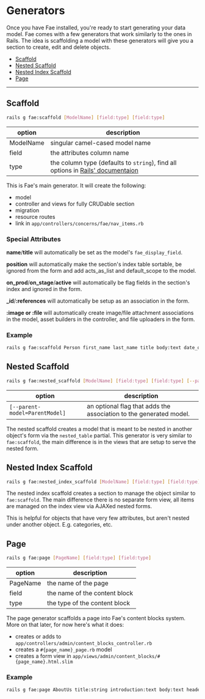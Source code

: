 # Generators

Once you have Fae installed, you're ready to start generating your data model. Fae comes with a few generators that work similarly to the ones in Rails. The idea is scaffolding a model with these generators will give you a section to create, edit and delete objects.

* [Scaffold](#scaffold)
* [Nested Scaffold](#nested-scaffold)
* [Nested Index Scaffold](#nested-index-scaffold)
* [Page](#page)

---

## Scaffold

```bash
rails g fae:scaffold [ModelName] [field:type] [field:type]
```

| option | description |
|------- | ----------- |
| ModelName | singular camel-cased model name |
| field | the attributes column name |
| type | the column type (defaults to `string`), find all options in [Rails' documentaion](http://api.rubyonrails.org/classes/ActiveRecord/ConnectionAdapters/TableDefinition.html#method-i-column) |

This is Fae's main generator. It will create the following:

- model
- controller and views for fully CRUDable section
- migration
- resource routes
- link in `app/controllers/concerns/fae/nav_items.rb`

### Special Attributes

**name**/**title** will automatically be set as the model's `fae_display_field`.

**position** will automatically make the section's index table sortable, be ignored from the form and add acts_as_list and default_scope to the model.

**on_prod**/**on_stage**/**active** will automatically be flag fields in the section's index and ignored in the form.

**_id**/**:references** will automatically be setup as an association in the form.

**:image or :file** will automatically create image/file attachment associations in the model, asset builders in the controller, and file uploaders in the form.

### Example

```bash
rails g fae:scaffold Person first_name last_name title body:text date_of_birth:date position:integer on_stage:boolean on_prod:boolean head_shot:image bio_pdf:file group:references
```


## Nested Scaffold

```bash
rails g fae:nested_scaffold [ModelName] [field:type] [field:type] [--parent-model=ParentModel]
```

| option | description |
| ------ | ----------- |
| `[--parent-model=ParentModel]` | an optional flag that adds the association to the generated model.|

The nested scaffold creates a model that is meant to be nested in another object's form via the `nested_table` partial. This generator is very similar to `fae:scaffold`, the main difference is in the views that are setup to serve the nested form.

## Nested Index Scaffold

```bash
rails g fae:nested_index_scaffold [ModelName] [field:type] [field:type]
```

The nested index scaffold creates a section to manage the object similar to `fae:scaffold`. The main difference there is no separate form view, all items are managed on the index view via AJAXed nested forms.

This is helpful for objects that have very few attributes, but aren't nested under another object. E.g. categories, etc.

## Page

```bash
rails g fae:page [PageName] [field:type] [field:type]
```

| option  | description |
|---------|-------------|
| PageName | the name of the page |
| field   | the name of the content block |
| type    | the type of the content block |

The page generator scaffolds a page into Fae's content blocks system. More on that later, for now here's what it does:

- creates or adds to `app/controllers/admin/content_blocks_controller.rb`
- creates a `#{page_name}_page.rb` model
- creates a form view in `app/views/admin/content_blocks/#{page_name}.html.slim`

### Example

```bash
rails g fae:page AboutUs title:string introduction:text body:text header_image:image
```